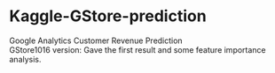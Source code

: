 # Kaggle-GStore-prediction
Google Analytics Customer Revenue Prediction </br>
GStore1016 version: Gave the first result and some feature importance analysis.
